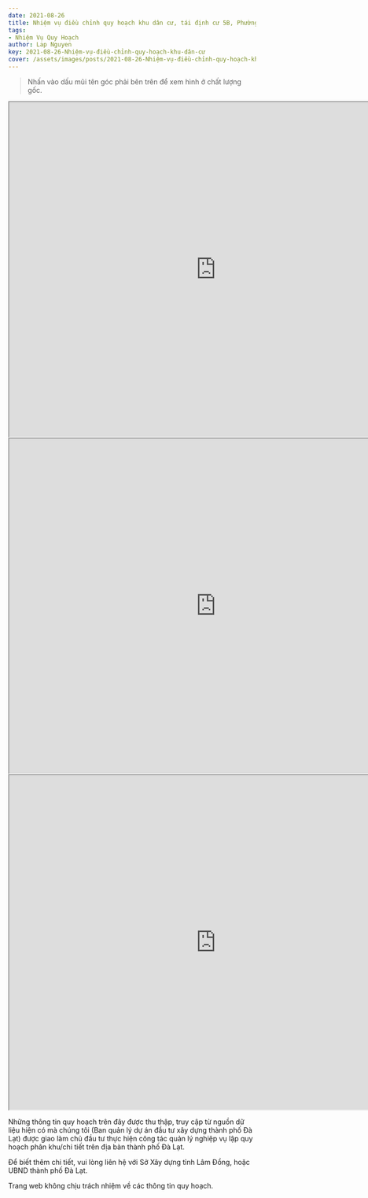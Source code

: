 ```yaml
---
date: 2021-08-26
title: Nhiệm vụ điều chỉnh quy hoạch khu dân cư, tái định cư 5B, Phường 3-4, TP Đà Lạt
tags:
- Nhiệm Vụ Quy Hoạch
author: Lap Nguyen
key: 2021-08-26-Nhiệm-vụ-điều-chỉnh-quy-hoạch-khu-dân-cư
cover: /assets/images/posts/2021-08-26-Nhiệm-vụ-điều-chỉnh-quy-hoạch-khu.png
---
```


> Nhấn vào dấu mũi tên góc phải bên trên để xem hình ở chất lượng gốc.

<iframe src="https://drive.google.com/file/d/1x7Jv0L_XjKPYviHNoaLnjcQHke2UHoos/preview" width="840" height="680" allow="autoplay"></iframe>
<iframe src="https://drive.google.com/file/d/1s5ikVdAm0xRM8D2vI2N1cNZ_Z-vEGFT2/preview" width="840" height="680" allow="autoplay"></iframe>
<iframe src="https://drive.google.com/file/d/1AGmlAGQLh-zHjm4pBR2MKMXAwAnpNA3W/preview" width="840" height="680" allow="autoplay"></iframe>

Những thông tin quy hoạch trên đây được thu thập, truy cập từ nguồn dữ liệu hiện có mà chúng tôi 
(Ban quản lý dự án đầu tư xây dựng thành phố Đà Lạt) được giao làm chủ đầu tư thực hiện công tác quản lý nghiệp vụ 
lập quy hoạch phân khu/chi tiết trên địa bàn thành phố Đà Lạt.

Để biết thêm chi tiết, vui lòng liên hệ với Sở Xây dựng tỉnh Lâm Đồng, hoặc UBND thành phố Đà Lạt.

Trang web không chịu trách nhiệm về các thông tin quy hoạch.
